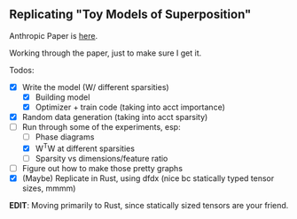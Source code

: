 ## Replicating "Toy Models of Superposition"

Anthropic Paper is [here](https://transformer-circuits.pub/2022/toy_model/index.html).

Working through the paper, just to make sure I get it.

Todos:
- [x] Write the model (W/ different sparsities)
  - [x] Building model
  - [x] Optimizer + train code (taking into acct importance)
- [x] Random data generation (taking into acct sparsity)
- [ ] Run through some of the experiments, esp:
  - [ ] Phase diagrams
  - [x] W<sup>T</sup>W at different sparsities
  - [ ] Sparsity vs dimensions/feature ratio
- [ ] Figure out how to make those pretty graphs
- [x] (Maybe) Replicate in Rust, using dfdx (nice bc statically typed tensor sizes, mmmm)

**EDIT**: Moving primarily to Rust, since statically sized tensors are your friend.